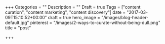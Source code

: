 +++
Categories = ""
Description = ""
Draft = true
Tags = ["content curation", "content marketing", "content discovery"]
date = "2017-03-09T15:10:52+00:00"
draft = true
hero_image = "/images/blog-header-default.jpg"
pinterest = "/images/2-ways-to-curate-without-being-dull.png"
title = "post"

+++
